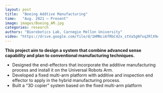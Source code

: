 ```yaml
---
layout: post
title:  "Boeing Addtive Manufacturing"
time:   "Aug. 2021 – Present"
image: images/Boeing_AM.jpg
categories: research
authors: "Biorobotics Lab, Carnegie Mellon University"
video: "https://drive.google.com/file/d/1HMNci6fRbC42x_stVa5gN7xq2RlX9AQz/view?usp=sharing"
---
```

**This project aim to design a system that combine advanced sense capability and plan to conventional manufacturing techniques.**
- Designed the end-effectors that incorporate the additive manufacturing process and install it on the Universal Robots Arm.
- Developed a fixed multi-arm platform with additive and inspection end effector to apply in the hybrid manufacturing process.
- Built a “3D copier” system based on the fixed multi-arm platform